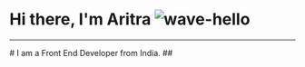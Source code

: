 # Hi there, I'm Aritra ![wave-hello](https://user-images.githubusercontent.com/65041325/158338471-2f444b3e-4e6e-4740-8fa5-3a111573516a.gif)

<hr />
# I am a Front End Developer from India.
## 


<!--
**aritr84/aritr84** is a ✨ _special_ ✨ repository because its `README.md` (this file) appears on your GitHub profile.

Here are some ideas to get you started:

- 🔭 I’m currently working on ...
- 🌱 I’m currently learning ...
- 👯 I’m looking to collaborate on ...
- 🤔 I’m looking for help with ...
- 💬 Ask me about ...
- 📫 How to reach me: ...
- 😄 Pronouns: ...
- ⚡ Fun fact: ...
-->
